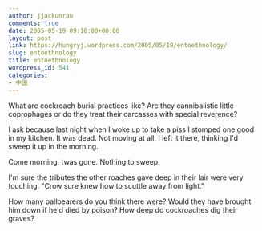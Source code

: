 ```yaml
---
author: jjackunrau
comments: true
date: 2005-05-19 09:10:00+00:00
layout: post
link: https://hungryj.wordpress.com/2005/05/19/entoethnology/
slug: entoethnology
title: entoethnology
wordpress_id: 541
categories:
- 中国
---
```


What are cockroach burial practices like?  Are they cannibalistic little coprophages or do they treat their carcasses with special reverence?
  

  
I ask because last night when I woke up to take a piss I stomped one good in my kitchen.  It was dead.  Not moving at all.  I left it there, thinking I'd sweep it up in the morning.
  

  
Come morning, twas gone.  Nothing to sweep.
  

  
I'm sure the tributes the other roaches gave deep in their lair were very touching.  "Crow sure knew how to scuttle away from light."
  

  
How many pallbearers do you think there were?  Would they have brought him down if he'd died by poison?  How deep do cockroaches dig their graves?

